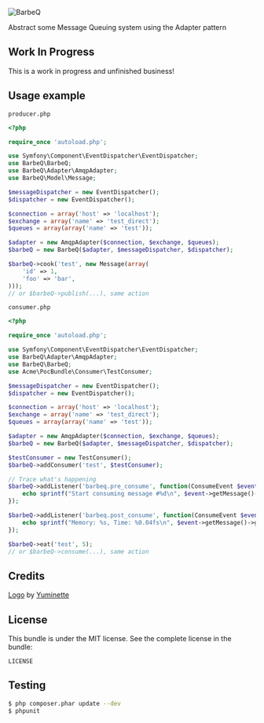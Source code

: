 ![BarbeQ](https://raw.github.com/benjamindulau/BarbeQ/master/barbeq.jpg)

Abstract some Message Queuing system using the Adapter pattern

Work In Progress
----------------

This is a work in progress and unfinished business!

Usage example
-------------

`producer.php`

```PHP
<?php

require_once 'autoload.php';

use Symfony\Component\EventDispatcher\EventDispatcher;
use BarbeQ\BarbeQ;
use BarbeQ\Adapter\AmqpAdapter;
use BarbeQ\Model\Message;

$messageDispatcher = new EventDispatcher();
$dispatcher = new EventDispatcher();

$connection = array('host' => 'localhost');
$exchange = array('name' => 'test_direct');
$queues = array(array('name' => 'test'));

$adapter = new AmqpAdapter($connection, $exchange, $queues);
$barbeQ = new BarbeQ($adapter, $messageDispatcher, $dispatcher);

$barbeQ->cook('test', new Message(array(
    'id' => 1,
    'foo' => 'bar',
)));
// or $barbeQ->publish(...), same action
```

`consumer.php`

```PHP
<?php

require_once 'autoload.php';

use Symfony\Component\EventDispatcher\EventDispatcher;
use BarbeQ\Adapter\AmqpAdapter;
use BarbeQ\BarbeQ;
use Acme\PocBundle\Consumer\TestConsumer;

$messageDispatcher = new EventDispatcher();
$dispatcher = new EventDispatcher();

$connection = array('host' => 'localhost');
$exchange = array('name' => 'test_direct');
$queues = array(array('name' => 'test'));

$adapter = new AmqpAdapter($connection, $exchange, $queues);
$barbeQ = new BarbeQ($adapter, $messageDispatcher, $dispatcher);

$testConsumer = new TestConsumer();
$barbeQ->addConsumer('test', $testConsumer);

// Trace what's happening
$barbeQ->addListener('barbeq.pre_consume', function(ConsumeEvent $event) {
    echo sprintf("Start consuming message #%d\n", $event->getMessage()->getMetadataValue('index'));
});

$barbeQ->addListener('barbeq.post_consume', function(ConsumeEvent $event) {
    echo sprintf("Memory: %s, Time: %0.04fs\n", $event->getMessage()->getMemory(), $event->getMessage()->getTime());
});

$barbeQ->eat('test', 5);
// or $barbeQ->consume(...), same action
```

Credits
-------

[Logo](http://www.yuminette.com/graphisme/barbeq "") by [Yuminette](http://www.yuminette.com/ "")

License
-------

This bundle is under the MIT license. See the complete license in the bundle:

    LICENSE

Testing
-------

```bash
$ php composer.phar update --dev
$ phpunit
```
